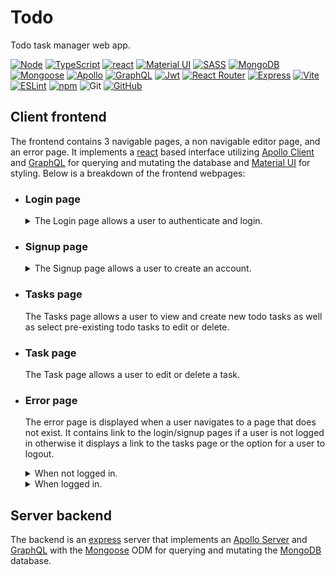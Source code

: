 # Todo

Todo task manager web app.

[![Node][node shield]][node website]
[![TypeScript][typescript shield]][typescript website]
[![react][react shield]][react website]
[![Material UI][mui shield]][mui website]
[![SASS][sass shield]][sass website]
[![MongoDB][mongodb shield]][mongodb website]
[![Mongoose][mongoose shield]][mongoose website]
[![Apollo][apollo shield]][apollo website]
[![GraphQL][graphql shield]][graphql website]
[![Jwt][jwt shield]][jwt website]
[![React Router][react router shield]][react router website]
[![Express][express shield]][express website]
[![Vite][vite shield]][vite website]
[![ESLint][eslint shield]][typescript eslint website]
[![npm][npm shield]][npm website]
![Git][git shield]
[![GitHub][github shield]][github repo]

## Client frontend

The frontend contains 3 navigable pages, a non navigable editor page, and an
error page. It implements a [react][react website] based interface utilizing
[Apollo Client][apollo website] and [GraphQL][graphql website] for querying and
mutating the database and [Material UI][mui website] for styling. Below is a
breakdown of the frontend webpages:

- ### Login page

  <details>
    <summary>
      The Login page allows a user to authenticate and login.
    </summary>

    ![login page](./docs/login_page.png "Login page")
  </details>

- ### Signup page

  <details>
    <summary>
      The Signup page allows a user to create an account.
    </summary>

    ![Signup page](./docs/signup_page.png "Signup page")
  </details>

- ### Tasks page

  The Tasks page allows a user to view and create new todo tasks as well as
  select pre-existing todo tasks to edit or delete.

- ### Task page

  The Task page allows a user to edit or delete a task.

- ### Error page

  The error page is displayed when a user navigates to a page that does not
  exist. It contains link to the login/signup pages if a user is not logged in
  otherwise it displays a link to the tasks page or the option for a user to
  logout.

  <details>
    <summary>
      When not logged in.
    </summary>

    ![logged out error page](./docs/loggedout_error_page.png "Logged Out Error page")
  </details>

  <details>
    <summary>
      When logged in.
    </summary>

    ![logged in error page](./docs/loggedin_error_page.png "Logged In Error page")
  </details>

## Server backend

The backend is an [express][express website] server that implements an
[Apollo Server][apollo website] and [GraphQL][graphql website] with
the [Mongoose][mongoose website] ODM for querying and mutating the
[MongoDB][mongodb website] database.

[node shield]: https://img.shields.io/badge/node.js-6DA55F?style=for-the-badge&logo=node.js&logoColor=white "node"
[node website]: https://nodejs.org/en/about "node"
[typescript shield]: https://img.shields.io/badge/typescript-%23007ACC.svg?style=for-the-badge&logo=typescript&logoColor=white "TypeScript"
[typescript website]: https://www.typescriptlang.org/ "TypeScript"
[sass shield]: https://img.shields.io/badge/SASS-hotpink.svg?style=for-the-badge&logo=SASS&logoColor=white "SASS"
[sass website]: https://sass-lang.com/ "SASS"
[react shield]: https://img.shields.io/badge/react-%2320232a.svg?style=for-the-badge&logo=react&logoColor=%2361DAFB "React"
[react website]: https://react.dev/ "React"
[mongodb shield]: https://img.shields.io/badge/MongoDB-%234ea94b.svg?style=for-the-badge&logo=mongodb&logoColor=white "MongoDB"
[mongodb website]: https://www.mongodb.com/ "MongoDB"
[mongoose shield]: https://img.shields.io/badge/Mongoose-880000?style=for-the-badge&logo=MongoDB&logoColor=white "Mongoose"
[mongoose website]: https://mongoosejs.com/ "Mongoose"
[mui shield]: https://img.shields.io/badge/MUI-%230081CB.svg?style=for-the-badge&logo=mui&logoColor=white "Material UI"
[mui website]: https://mui.com/ "Material UI"
[apollo website]: https://www.apollographql.com/ "Apollo"
[apollo shield]: https://img.shields.io/badge/-ApolloGraphQL-311C87?style=for-the-badge&logo=apollo-graphql "Apollo"
[graphql shield]: https://img.shields.io/badge/-GraphQL-E10098?style=for-the-badge&logo=graphql&logoColor=white "GraphQL"
[graphql website]: https://graphql.org/ "GraphQL"
[jwt shield]: https://img.shields.io/badge/JWT-black?style=for-the-badge&logo=JSON%20web%20tokens "JSON Web Token"
[jwt website]: https://jwt.io/ "JSON Web Token"
[react router shield]: https://img.shields.io/badge/React_Router-CA4245?style=for-the-badge&logo=react-router&logoColor=white "React Router"
[express shield]: https://img.shields.io/badge/express.js-%23404d59.svg?style=for-the-badge&logo=express&logoColor=%2361DAFB "Express"
[express website]: https://expressjs.com/ "Express"
[react router website]: https://www.npmjs.com/package/react-router "React Router"
[vite shield]: https://img.shields.io/badge/vite-%23646CFF.svg?style=for-the-badge&logo=vite&logoColor=white "Vite"
[vite website]: https://vitejs.dev "Vite"
[eslint shield]: https://img.shields.io/badge/ESLint-4B3263?style=for-the-badge&logo=eslint&logoColor=white "TypeScript ESLint"
[typescript eslint website]: https://typescript-eslint.io/ "TypeScript ESLint"
[npm shield]: https://img.shields.io/badge/NPM-%23CB3837.svg?style=for-the-badge&logo=npm&logoColor=white "npm"
[npm website]: https://www.npmjs.com/ "npm"
[git shield]: https://img.shields.io/badge/git-%23F05033.svg?style=for-the-badge&logo=git&logoColor=white "Git"
[github shield]: https://img.shields.io/badge/github-%23121011.svg?style=for-the-badge&logo=github&logoColor=white "GitHub repo"
[github repo]: https://github.com/SnapperGee/portfolio "GitHub repo"
